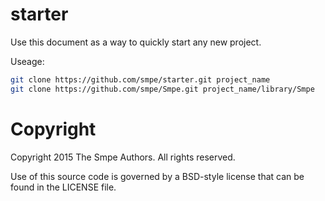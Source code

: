 starter
=======

Use this document as a way to quickly start any new project.

Useage:

```bash
git clone https://github.com/smpe/starter.git project_name
git clone https://github.com/smpe/Smpe.git project_name/library/Smpe
```

# Copyright

Copyright 2015 The Smpe Authors. All rights reserved.

Use of this source code is governed by a BSD-style license that can be found in the LICENSE file.
